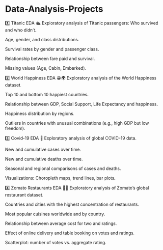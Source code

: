 # Data-Analysis-Projects
1️⃣ Titanic EDA 🛳️
Exploratory analysis of Titanic passengers: Who survived and who didn’t.

Age, gender, and class distributions.

Survival rates by gender and passenger class.

Relationship between fare paid and survival.

Missing values (Age, Cabin, Embarked).

2️⃣ World Happiness EDA 😀🌍
Exploratory analysis of the World Happiness dataset.

Top 10 and bottom 10 happiest countries.

Relationship between GDP, Social Support, Life Expectancy and happiness.

Happiness distribution by regions.

Outliers in countries with unusual combinations (e.g., high GDP but low freedom).

3️⃣ Covid-19 EDA 🦠
Exploratory analysis of global COVID-19 data.

New and cumulative cases over time.

New and cumulative deaths over time.

Seasonal and regional comparisons of cases and deaths.

Visualizations: Choropleth maps, trend lines, bar plots.

4️⃣ Zomato Restaurants EDA 🍴📱
Exploratory analysis of Zomato’s global restaurant dataset.

Countries and cities with the highest concentration of restaurants.

Most popular cuisines worldwide and by country.

Relationship between average cost for two and ratings.

Effect of online delivery and table booking on votes and ratings.

Scatterplot: number of votes vs. aggregate rating.
